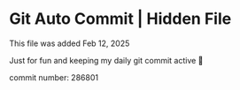 # Git Auto Commit | Hidden File

This file was added Feb 12, 2025

Just for fun and keeping my daily git commit active 🤪

commit number: 286801
